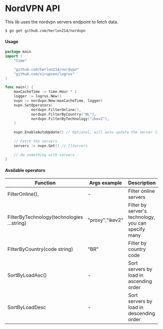 # NordVPN API
This lib uses the nordvpn servers endpoint to fetch data.
```shell script
$ go get github.com/herlon214/nordvpn
```

#### Usage
```go
package main
import (
    "time"

    "github.com/herlon214/nordvpn"
    "github.com/sirupsen/logrus"
)

func main() {
    maxCacheTime := time.Hour * 1
    logger := logrus.New()
    nvpn := nordvpn.New(maxCacheTime, logger)
    nvpn.SetOperators(
    		nordvpn.FilterOnline(),
    		nordvpn.FilterByCountry("NL"),
    		nordvpn.FilterByTechnology("ikev2"),
    )
    
    nvpn.EnableAutoUpdate() // Optional, will auto update the server list when the cache is expired
    
    // Fetch the servers
    servers := nvpn.Get() // []Servers
    
    // do something with servers
}
```

#### Available operators
|Function|Args example|Description|
|--------|----|-----------|
|FilterOnline(),|-|Filter online servers|
|FilterByTechnology(technologies ...string)|"proxy","ikev2"|Filter by server's technology, you can specify many|
|FilterByCountry(code string)|"BR"|Filter by country code|
|SortByLoadAsc()|-|Sort servers by load in ascending order|
|SortByLoadDesc|-|Sort servers by load in descending order|

